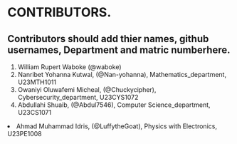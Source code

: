# CONTRIBUTORS.
## Contributors should add thier names, github usernames, Department and matric numberhere.
<ol>
<li>William Rupert Waboke (@waboke)
<li>Nanribet Yohanna Kutwal, (@Nan-yohanna), Mathematics_department, U23MTH1011</li>
<li>Owaniyi Oluwafemi Micheal, (@Chuckycipher), Cybersecurity_department, U23CYS1072</li>
  <li>Abdullahi Shuaib, (@Abdul7546), Computer Science_department, U23CS1071</li>
</ol>
<li>Ahmad Muhammad Idris, (@LuffytheGoat), Physics with Electronics, U23PE1008</li>

